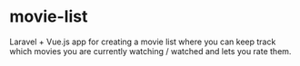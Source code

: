 # movie-list
Laravel + Vue.js app for creating a movie list where you can keep track which movies you are currently watching / watched and lets you rate them.
